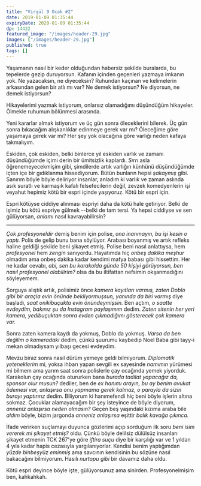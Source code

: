 ```yaml
---
title: "Virgül 9 Ocak #2"
date: 2019-01-09 01:35:44
expiryDate: 2020-01-09 01:35:44
dp: 14422
featured_image: "/images/header-29.jpg"
images: ["/images/header-29.jpg"]
published: true
tags: []
---
```




Yaşamanın nasıl bir keder olduğundan habersiz şekilde buralarda, bu tepelerde
gezip duruyorsun. Kafanın içinden geçenleri yazmaya imkanın yok. Ne yazacaksın,
ne diyeceksin? Ruhundan kaçınan ve kelimelerin arkasından gelen bir atlı mı var?
Ne demek istiyorsun? Ne diyorsun, ne demek istiyorsun?

Hikayelerimi yazmak istiyorum, onlarsız olamadığımı düşündüğüm hikayeler.
Ölmekle ruhumun bölünmesi arasında.

Yeni kararlar almak istiyorum ve üç gün sonra öleceklerini bilerek. Üç gün sonra
bıkacağım alışkanlıklar edinmeye gerek var mı? Öleceğime göre yaşamaya gerek var
mı? Her şey yok olacağına göre varlığı neden kafaya takmalıyım.

Eskiden, çok eskiden, belki binlerce yıl eskiden varlık ve zamanı düşündüğümde
içimi derin bir ümitsizlik kaplardı. *Sırrı* asla öğrenemeyecekmişim gibi,
şimdilerde artık varlığın künhünü düşündüğümde içten içe bir gıdıklanma
hissediyorum. Bütün bunların hepsi *şakaymış* gibi. Sanırım böyle böyle
deliriyor insanlar, anladım ki varlık ve zaman aslında asık suratlı ve karmaşık
kafalı felsefecilerin değil, zevzek komedyenlerin işi veyahut hepimiz kötü bir
espri içinde yaşıyoruz. Kötü bir espri için.

Espri kötüyse ciddiye alınması espriyi daha da kötü hale getiriyor. Belki de
işimiz bu kötü espriye gülmek --belki de tam tersi. Ya hepsi ciddiyse ve sen
gülüyorsan, *anlamı* nasıl kavrayabilirsin?

--------

*Çok profesyoneldir* demiş benim için polise, *ona inanmayın, bu işi kesin o
yaptı.* Polis de gelip bunu bana söylüyor. Arabası boyanmış ve artık refleks
haline geldiği şekilde beni şikayet etmiş. Polise beni nasıl anlattıysa, hem
*profesyonel* hem *zengin* sanıyordu. Hayatımda hiç *onbeş dakika meşhur*
olmadım ama onbeş dakika kadar kendimi mafya babası gibi hissettim. Her ne kadar
cevabı, *abi, sen bu karakolda günde 50 kişiyi görüyorsun, ben nasıl profesyonel
olabilirim?* olsa da bu iltifattan nefsimin okşanmadığını söyleyemem.

Sorguya alıştık artık, polisimiz önce *kamera kayıtları varmış, zaten Doblo gibi
bir araçla evin önünde bekliyormuşsun, yanında da biri varmış* diye başladı,
*saat onikibuçukta evin önündeymişsin.* Ben açtım, *o saatte evdeydim, bakınız
şu da Instagram paylaşımım* dedim. *Zaten sitenin her yeri kamera, yedibuçuktan
sonra evden çıkmadığımı gösterecek çok kamera var.*

Sonra zaten kamera kaydı da yokmuş, Doblo da yokmuş. *Varsa da ben değilim o
kameradaki* dedim, çünkü şuurumu kaybedip Noel Baba gibi tayy-i mekan olmadıysam
yılbaşı gecesi evdeydim.

Mevzu biraz sonra nasıl dürüm yemeye geldi bilmiyorum. *Diplomatik yeteneklerim*
mi, yoksa ihbarı yapan sevgili ex sayesinde *namımın* yürümesi mi bilmem ama
yarım saat sonra polislerle çay ocağında yemek yiyorduk. Karakolun çay ocağında
otururken bana *burada tadilat yapacağız da, sponsor olur musun?* dediler, ben
de *ex hanımı arayın, bu ay benim avukat ödemesi var, anlaşırsa onu yapmama
gerek kalmaz, o parayla da sizin burayı yaptırırız* dedim. Biliyorum ki
hanımefendi hiç beni böyle işlerin altına sokmaz. Çocuklar alamayacağım bir şey
isteyince de böyle diyorum, *anneniz anlaşırsa neden olmasın?* Geçen beş
yaşındaki kızıma araba bile *aldım* böyle, bizim jargonda *anneniz anlaşırsa*
eşittir *balık kavağa çıkınca.*

İfade verirken suçlamayı duyunca gözlerimi açıp sorduğum ilk soru *beni isim
vererek mi şikayet etmiş?* oldu. Çünkü böyle delilsiz dülülsüz insanları şikayet
etmenin TCK 267'ye göre *iftira suçu* diye bir karşılığı var ve 1 yıldan 4 yıla
kadar hapis cezasıyla yargılanıyorlar. Kendisi benim yaptığımdan *yüzde
binbeşyüz eminmiş* ama savcının kendisinin bu sözüne nasıl bakacağını
bilmiyorum. Hasılı *nurtopu gibi* bir davamız daha oldu.

Kötü espri deyince böyle işte, gülüyorsunuz ama sinirden. Profesyonelmişim ben,
kahkahkah.

